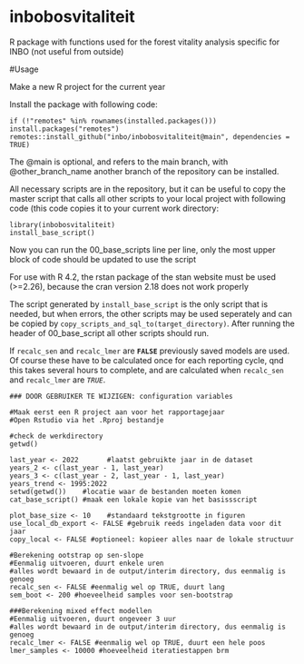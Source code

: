 # inbobosvitaliteit
R package with functions used for the forest vitality analysis specific for INBO (not useful from outside)

#Usage

Make a new R project for the current year

Install the package with following code:

````
if (!"remotes" %in% rownames(installed.packages())) install.packages("remotes")
remotes::install_github("inbo/inbobosvitaliteit@main", dependencies = TRUE)
```` 
The @main is optional, and refers to the main branch, with @other_branch_name another branch of the repository can be installed.

All necessary scripts are in the repository, but it can be useful to copy the master script that calls all other scripts to your local project with following code (this code copies it to your current work directory:

```
library(inbobosvitaliteit)
install_base_script()
```

Now you can run the 00_base_scripts line per line, only the most upper block of code should be updated to use the script

For use with R 4.2, the rstan package of the stan website must be used (>=2.26), because the cran version 2.18 does not work properly

The script generated by `install_base_script` is the only script that is needed, but when errors, the other scripts may be used seperately and can be copied by `copy_scripts_and_sql_to(target_directory)`. After running the header of 00_base_script all other scripts should run.

If `recalc_sen` and `recalc_lmer` are **`FALSE`** previously saved models are used. Of course these have to be calculated once for each reporting cycle, qnd this takes several hours to complete, and are calculated when `recalc_sen` and `recalc_lmer` are _`TRUE`_.

```
### DOOR GEBRUIKER TE WIJZIGEN: configuration variables

#Maak eerst een R project aan voor het rapportagejaar
#Open Rstudio via het .Rproj bestandje

#check de werkdirectory
getwd()

last_year <- 2022       #laatst gebruikte jaar in de dataset
years_2 <- c(last_year - 1, last_year)
years_3 <- c(last_year - 2, last_year - 1, last_year)
years_trend <- 1995:2022
setwd(getwd())    #locatie waar de bestanden moeten komen
cat_base_script() #maak een lokale kopie van het basissscript

plot_base_size <- 10    #standaard tekstgrootte in figuren
use_local_db_export <- FALSE #gebruik reeds ingeladen data voor dit jaar
copy_local <- FALSE #optioneel: kopieer alles naar de lokale structuur

#Berekening ootstrap op sen-slope
#Eenmalig uitvoeren, duurt enkele uren
#alles wordt bewaard in de output/interim directory, dus eenmalig is genoeg
recalc_sen <- FALSE #eenmalig wel op TRUE, duurt lang
sem_boot <- 200 #hoeveelheid samples voor sen-bootstrap

###Berekening mixed effect modellen
#Eenmalig uitvoeren, duurt ongeveer 3 uur
#alles wordt bewaard in de output/interim directory, dus eenmalig is genoeg
recalc_lmer <- FALSE #eenmalig wel op TRUE, duurt een hele poos
lmer_samples <- 10000 #hoeveelheid iteratiestappen brm
``` 
